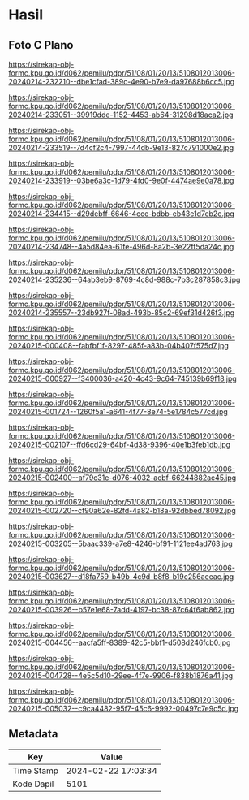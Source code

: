 # Hasil

## Foto C Plano

https://sirekap-obj-formc.kpu.go.id/d062/pemilu/pdpr/51/08/01/20/13/5108012013006-20240214-232210--dbe1cfad-389c-4e90-b7e9-da97688b6cc5.jpg

https://sirekap-obj-formc.kpu.go.id/d062/pemilu/pdpr/51/08/01/20/13/5108012013006-20240214-233051--39919dde-1152-4453-ab64-31298d18aca2.jpg

https://sirekap-obj-formc.kpu.go.id/d062/pemilu/pdpr/51/08/01/20/13/5108012013006-20240214-233519--7d4cf2c4-7997-44db-9e13-827c791000e2.jpg

https://sirekap-obj-formc.kpu.go.id/d062/pemilu/pdpr/51/08/01/20/13/5108012013006-20240214-233919--03be6a3c-1d79-4fd0-9e0f-4474ae9e0a78.jpg

https://sirekap-obj-formc.kpu.go.id/d062/pemilu/pdpr/51/08/01/20/13/5108012013006-20240214-234415--d29debff-6646-4cce-bdbb-eb43e1d7eb2e.jpg

https://sirekap-obj-formc.kpu.go.id/d062/pemilu/pdpr/51/08/01/20/13/5108012013006-20240214-234748--4a5d84ea-61fe-496d-8a2b-3e22ff5da24c.jpg

https://sirekap-obj-formc.kpu.go.id/d062/pemilu/pdpr/51/08/01/20/13/5108012013006-20240214-235236--64ab3eb9-8769-4c8d-988c-7b3c287858c3.jpg

https://sirekap-obj-formc.kpu.go.id/d062/pemilu/pdpr/51/08/01/20/13/5108012013006-20240214-235557--23db927f-08ad-493b-85c2-69ef31d426f3.jpg

https://sirekap-obj-formc.kpu.go.id/d062/pemilu/pdpr/51/08/01/20/13/5108012013006-20240215-000408--fabfbf1f-8297-485f-a83b-04b407f575d7.jpg

https://sirekap-obj-formc.kpu.go.id/d062/pemilu/pdpr/51/08/01/20/13/5108012013006-20240215-000927--f3400036-a420-4c43-9c64-745139b69f18.jpg

https://sirekap-obj-formc.kpu.go.id/d062/pemilu/pdpr/51/08/01/20/13/5108012013006-20240215-001724--1260f5a1-a641-4f77-8e74-5e1784c577cd.jpg

https://sirekap-obj-formc.kpu.go.id/d062/pemilu/pdpr/51/08/01/20/13/5108012013006-20240215-002107--ffd6cd29-64bf-4d38-9396-40e1b3feb1db.jpg

https://sirekap-obj-formc.kpu.go.id/d062/pemilu/pdpr/51/08/01/20/13/5108012013006-20240215-002400--af79c31e-d076-4032-aebf-66244882ac45.jpg

https://sirekap-obj-formc.kpu.go.id/d062/pemilu/pdpr/51/08/01/20/13/5108012013006-20240215-002720--cf90a62e-82fd-4a82-b18a-92dbbed78092.jpg

https://sirekap-obj-formc.kpu.go.id/d062/pemilu/pdpr/51/08/01/20/13/5108012013006-20240215-003205--5baac339-a7e8-4246-bf91-1121ee4ad763.jpg

https://sirekap-obj-formc.kpu.go.id/d062/pemilu/pdpr/51/08/01/20/13/5108012013006-20240215-003627--d18fa759-b49b-4c9d-b8f8-b19c256aeeac.jpg

https://sirekap-obj-formc.kpu.go.id/d062/pemilu/pdpr/51/08/01/20/13/5108012013006-20240215-003926--b57e1e68-7add-4197-bc38-87c64f6ab862.jpg

https://sirekap-obj-formc.kpu.go.id/d062/pemilu/pdpr/51/08/01/20/13/5108012013006-20240215-004456--aacfa5ff-8389-42c5-bbf1-d508d246fcb0.jpg

https://sirekap-obj-formc.kpu.go.id/d062/pemilu/pdpr/51/08/01/20/13/5108012013006-20240215-004728--4e5c5d10-29ee-4f7e-9906-f838b1876a41.jpg

https://sirekap-obj-formc.kpu.go.id/d062/pemilu/pdpr/51/08/01/20/13/5108012013006-20240215-005032--c9ca4482-95f7-45c6-9992-00497c7e9c5d.jpg


## Metadata

| Key        | Value               |
| ---------- | ------------------- |
| Time Stamp | 2024-02-22 17:03:34 |
| Kode Dapil | 5101                |



